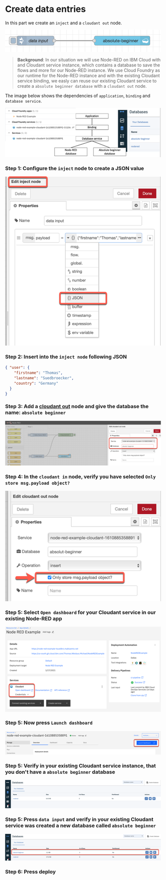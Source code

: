 # Create data entries

In this part we create an `inject` and a `cloudant out` node.

![](../images/insert-data-00-b.png)

> **Background**: 
> In our situation we will use Node-RED on IBM Cloud with and Cloudant service instance, which contains a database to save the flows and more for our Node-RED instance. We use Cloud Foundry as our runtime for the Node-RED instance and with the existing Cloudant service binding, we easly can reuse our existing Cloudant service to create a `absolute beginner database` with a `cloudant out` node.

The image below shows the dependencies of `application`, `binding` and `database service`.

![](../images/insert-data-00-a.png)


### Step 1: Configure the `inject` node to create a JSON value

![](../images/insert-data-00.png)

### Step 2: Insert into the `inject node` following JSON

```json
{ "user": {
    "firstname": "Thomas",
    "lastname": "Suedbroecker",
    "country": "Germany"
  }
}
```

### Step 3: Add a [cloudant out](https://flows.nodered.org/node/node-red-node-cf-cloudant) node and give the database the name: `absolute beginner`

![](../images/insert-data-01.png)

### Step 4: In the `cloudant in` node, verify you have selected `Only store msg.payload object?`

![](../images/search-data-00.png)

### Step 5: Select `Open dashboard` for your Cloudant service in our existing Node-RED app

![](../images/insert-data-01-a.png)

### Step 5: Now press `Launch dashboard`

![](../images/insert-data-01-b.png)

### Step 5: Verify in your existing Cloudant service instance, that you don't have a `absolute beginner` database

![](../images/insert-data-02.png)

### Step 5: Press `data input` and verify in your existing Cloudant service was created a new database called `absolute beginner`

![](../images/insert-data-03.png)

### Step 6: Press deploy

